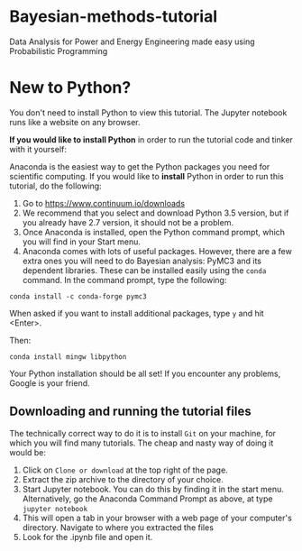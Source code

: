 # Bayesian-methods-tutorial
Data Analysis for Power and Energy Engineering made easy using Probabilistic Programming

# New to Python?

You don't need to install Python to view this tutorial. The Jupyter notebook runs like a website on any browser.

**If you would like to install Python** in order to run the tutorial code and tinker with it yourself:

Anaconda is the easiest way to get the Python packages you need for scientific computing. If you would like to **install** Python in order to run this tutorial, do the following:

1. Go to https://www.continuum.io/downloads
2. We recommend that you select and download Python 3.5 version, but if you already have 2.7 version, it should not be a problem.
3. Once Anaconda is installed, open the Python command prompt, which you will find in your Start menu.
3. Anaconda comes with lots of useful packages. However, there are a few extra ones you will need to do Bayesian analysis: PyMC3 and its dependent libraries. These can be installed easily using the `conda` command. In the command prompt, type the following:
```
conda install -c conda-forge pymc3
```
When asked if you want to install additional packages, type `y` and hit \<Enter\>.

Then:

```
conda install mingw libpython
```
Your Python installation should be all set! If you encounter any problems, Google is your friend. 

## Downloading and running the tutorial files

The technically correct way to do it is to install `Git` on your machine, for which you will find many tutorials. The cheap and nasty way of doing it would be:

1. Click on `Clone or download` at the top right of the page.
2. Extract the zip archive to the directory of your choice.
3. Start Jupyter notebook. You can do this by finding it in the start menu. Alternatively, go the Anaconda Command Prompt as above, at type `jupyter notebook`
4. This will open a tab in your browser with a web page of your computer's directory. Navigate to where you extracted the files
5. Look for the .ipynb file and open it.
